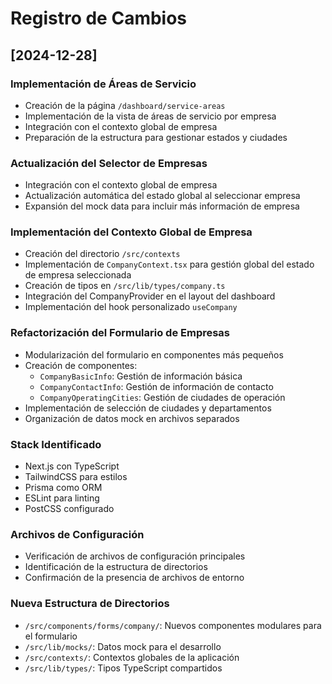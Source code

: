 # Registro de Cambios

## [2024-12-28]

### Implementación de Áreas de Servicio
- Creación de la página `/dashboard/service-areas`
- Implementación de la vista de áreas de servicio por empresa
- Integración con el contexto global de empresa
- Preparación de la estructura para gestionar estados y ciudades

### Actualización del Selector de Empresas
- Integración con el contexto global de empresa
- Actualización automática del estado global al seleccionar empresa
- Expansión del mock data para incluir más información de empresa

### Implementación del Contexto Global de Empresa
- Creación del directorio `/src/contexts`
- Implementación de `CompanyContext.tsx` para gestión global del estado de empresa seleccionada
- Creación de tipos en `/src/lib/types/company.ts`
- Integración del CompanyProvider en el layout del dashboard
- Implementación del hook personalizado `useCompany`

### Refactorización del Formulario de Empresas
- Modularización del formulario en componentes más pequeños
- Creación de componentes:
  - `CompanyBasicInfo`: Gestión de información básica
  - `CompanyContactInfo`: Gestión de información de contacto
  - `CompanyOperatingCities`: Gestión de ciudades de operación
- Implementación de selección de ciudades y departamentos
- Organización de datos mock en archivos separados

### Stack Identificado
- Next.js con TypeScript
- TailwindCSS para estilos
- Prisma como ORM
- ESLint para linting
- PostCSS configurado

### Archivos de Configuración
- Verificación de archivos de configuración principales
- Identificación de la estructura de directorios
- Confirmación de la presencia de archivos de entorno

### Nueva Estructura de Directorios
- `/src/components/forms/company/`: Nuevos componentes modulares para el formulario
- `/src/lib/mocks/`: Datos mock para el desarrollo
- `/src/contexts/`: Contextos globales de la aplicación
- `/src/lib/types/`: Tipos TypeScript compartidos